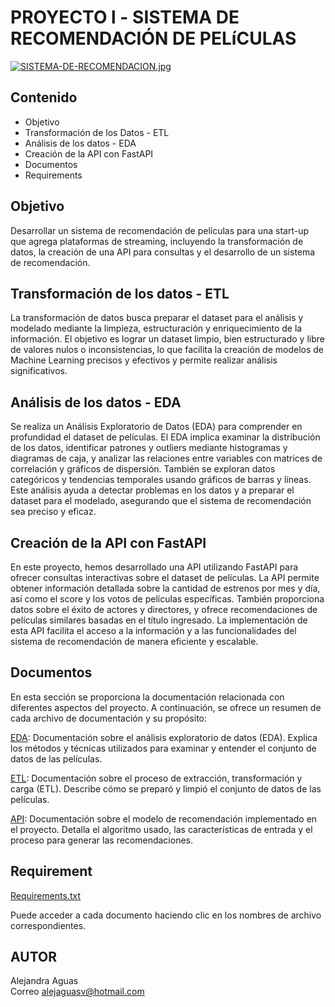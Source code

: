 # PROYECTO l - SISTEMA DE RECOMENDACIÓN DE PELíCULAS 

[![SISTEMA-DE-RECOMENDACION.jpg](https://i.postimg.cc/pL6tz45M/SISTEMA-DE-RECOMENDACION.jpg)](https://postimg.cc/YvYVwXxd)

## Contenido
- Objetivo
- Transformación de los Datos - ETL
- Análisis de los datos - EDA
- Creación de la API con FastAPI
- Documentos
- Requirements

## Objetivo
Desarrollar un sistema de recomendación de películas para una start-up que agrega plataformas de streaming, incluyendo la transformación de datos, la creación de una API para consultas y el desarrollo de un sistema de recomendación.

## Transformación de los datos - ETL
La transformación de datos busca preparar el dataset para el análisis y modelado mediante la limpieza, estructuración y enriquecimiento de la información. El objetivo es lograr un dataset limpio, bien estructurado y libre de valores nulos o inconsistencias, lo que facilita la creación de modelos de Machine Learning precisos y efectivos y permite realizar análisis significativos.

## Análisis de los datos - EDA
Se realiza un Análisis Exploratorio de Datos (EDA) para comprender en profundidad el dataset de películas. El EDA implica examinar la distribución de los datos, identificar patrones y outliers mediante histogramas y diagramas de caja, y analizar las relaciones entre variables con matrices de correlación y gráficos de dispersión. También se exploran datos categóricos y tendencias temporales usando gráficos de barras y líneas. Este análisis ayuda a detectar problemas en los datos y a preparar el dataset para el modelado, asegurando que el sistema de recomendación sea preciso y eficaz.

## Creación de la API con FastAPI
En este proyecto, hemos desarrollado una API utilizando FastAPI para ofrecer consultas interactivas sobre el dataset de películas. La API permite obtener información detallada sobre la cantidad de estrenos por mes y día, así como el score y los votos de películas específicas. También proporciona datos sobre el éxito de actores y directores, y ofrece recomendaciones de películas similares basadas en el título ingresado. La implementación de esta API facilita el acceso a la información y a las funcionalidades del sistema de recomendación de manera eficiente y escalable.


## Documentos
En esta sección se proporciona la documentación relacionada con diferentes aspectos del proyecto. A continuación, se ofrece un resumen de cada archivo de documentación y su propósito:

[EDA](Documentos/EDA_movies_credits.md): Documentación sobre el análisis exploratorio de datos (EDA). Explica los métodos y técnicas utilizados para examinar y entender el conjunto de datos de las películas.

[ETL](Documentos/ETL_movies_credits.md): Documentación sobre el proceso de extracción, transformación y carga (ETL). Describe cómo se preparó y limpió el conjunto de datos de las películas.

[API](Documentos/Main.md): Documentación sobre el modelo de recomendación implementado en el proyecto. Detalla el algoritmo usado, las características de entrada y el proceso para generar las recomendaciones.

## Requirement

[Requirements.txt](requeriments.txt)

Puede acceder a cada documento haciendo clic en los nombres de archivo correspondientes.

## AUTOR

Alejandra Aguas          
Correo alejaguasv@hotmail.com



